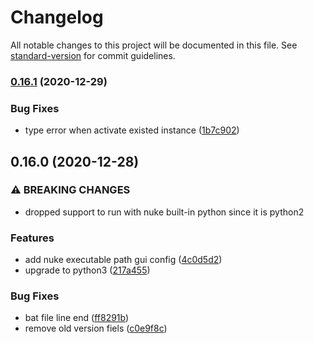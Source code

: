 # Changelog

All notable changes to this project will be documented in this file. See [standard-version](https://github.com/conventional-changelog/standard-version) for commit guidelines.

### [0.16.1](https://github.com/NateScarlet/NukeBatchRender/compare/0.16.0...0.16.1) (2020-12-29)


### Bug Fixes

* type error when activate existed instance ([1b7c902](https://github.com/NateScarlet/NukeBatchRender/commit/1b7c9027d6a441529ea42d1157624b4383bb70b1))

## 0.16.0 (2020-12-28)


### ⚠ BREAKING CHANGES

* dropped support to run with nuke built-in python since it is python2

### Features

* add nuke executable path gui config ([4c0d5d2](https://github.com/NateScarlet/NukeBatchRender/commit/4c0d5d24b56c7ef759be3a490703944a4782f656))
* upgrade to python3 ([217a455](https://github.com/NateScarlet/NukeBatchRender/commit/217a455adfc7dcae75969d62e38f65c84d53e946))


### Bug Fixes

* bat file line end ([ff8291b](https://github.com/NateScarlet/NukeBatchRender/commit/ff8291b30b29cad42c14793c1e0f4866c76163d2))
* remove old version fiels ([c0e9f8c](https://github.com/NateScarlet/NukeBatchRender/commit/c0e9f8c3d20894fb14362c1b6fcc59e1b4855b8c))
